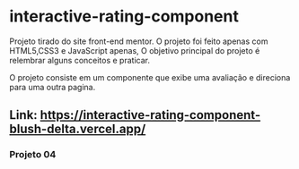 # interactive-rating-component

Projeto tirado do site front-end mentor. O projeto foi feito apenas com HTML5,CSS3 e JavaScript apenas, O objetivo principal do projeto é relembrar alguns conceitos e praticar.

O projeto consiste em um componente que exibe uma avaliação e direciona para uma outra pagina.

## Link: https://interactive-rating-component-blush-delta.vercel.app/

### Projeto 04
